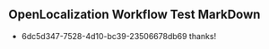 ## OpenLocalization Workflow Test MarkDown
* 6dc5d347-7528-4d10-bc39-23506678db69 thanks!

<!--HONumber=Aug16_HO1-->


